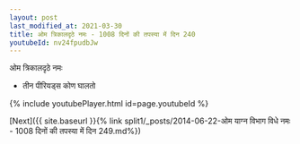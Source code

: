 ```yaml
---
layout: post
last_modified_at: 2021-03-30
title: ओम त्रिकालदृठे नमः - 1008 दिनों की तपस्या में दिन 240
youtubeId: nv24fpudbJw
---
```

 
 
 ओम त्रिकालदृठे नमः  
 
 -  तीन पीरियड्स कोण घालतो 
 
  
 
  
 
 
 
 
 
 


{% include youtubePlayer.html id=page.youtubeId %}
 
[Next]({{ site.baseurl }}{% link  split1/_posts/2014-06-22-ओम याग्न विभाग विधे नमः - 1008 दिनों की तपस्या में दिन 249.md%})
 
